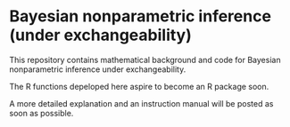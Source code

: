 # Bayesian nonparametric inference (under exchangeability)
This repository contains mathematical background and code for Bayesian nonparametric inference under exchangeability.

The R functions depeloped here aspire to become an R package soon.

A more detailed explanation and an instruction manual will be posted as soon as possible.
